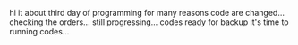 hi
it about third day of programming
for many reasons code are changed...
checking the orders...
still progressing...
codes ready for backup
it's time to running codes...
